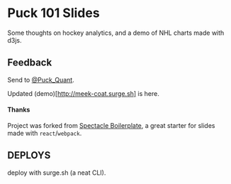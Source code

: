# Puck 101 Slides

Some thoughts on hockey analytics, and a demo of NHL charts made with d3js.

## Feedback

Send to [@Puck_Quant](http://twitter.com/Puck_Quant).

Updated (demo)[http://meek-coat.surge.sh] is here.

#### Thanks

Project was forked from [Spectacle Boilerplate](https://github.com/FormidableLabs/spectacle/), a great starter for slides made with `react`/`webpack`. 

## DEPLOYS

deploy with surge.sh (a neat CLI).

